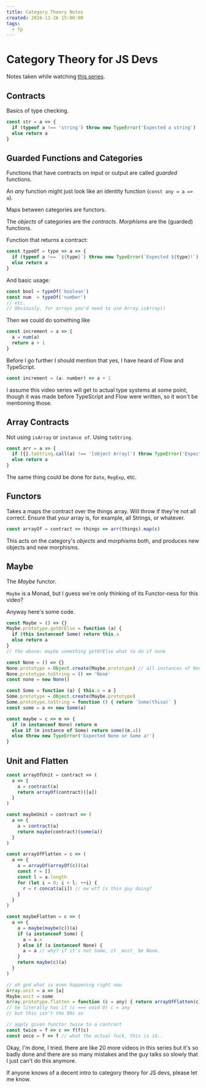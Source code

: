 ```yaml
---
title: Category Theory Notes
created: 2016-11-26 15:00:00
tags:
  - fp
---
```


# Category Theory for JS Devs

Notes taken while watching [this series](https://www.youtube.com/playlist?list=PLwuUlC2HlHGe7vmItFmrdBLn6p0AS8ALX).

## Contracts

Basics of type checking.

```javascript
const str = a => {
  if (typeof a !== 'string') throw new TypeError('Expected a string')
  else return a
}
```

## Guarded Functions and Categories

Functions that have contracts on input or output are called _guarded_ functions.

An _any_ function might just look like an identity function (`const any = a => a`).

Maps between categories are functors.

The _objects_ of categories are the _contracts_. _Morphisms_ are the (guarded) functions.

Function that returns a contract:

```javascript
const typeOf = type => a => {
  if (typeof a !== `${type}`) throw new TypeError(`Expected ${type}!`)
  else return a
}
```

And basic usage:

```javascript
const bool = typeOf('boolean')
const num  = typeOf('number')
// etc.
// Obviously, for arrays you'd need to use Array.isArray()
```

Then we could do something like

```javascript
const increment = a => {
  a = num(a)
  return a + 1
}
```

Before I go further I should mention that yes, I have heard of Flow and TypeScript.

```javascript
const increment = (a: number) => a + 1
```

I assume this video series will get to actual type systems at some point, though
it was made before TypeScript and Flow were written, so it won't be mentioning those.

## Array Contracts

Not using `isArray` or `instance of`. Using `toString`.

```javascript
const arr = a => {
  if ({}.toString.call(a) !== '[object Array]') throw TypeError('Expected array!')
  else return a
}
```

The same thing could be done for `Date`, `RegExp`, etc.

## Functors

Takes a maps the contract over the things array. Will throw if they're not all
correct. Ensure that your array is, for example, all Strings, or whatever.

```javascript
const arrayOf = contract => things => arr(things).map(c)
```

This acts on the category's _objects_ and _morphisms_ both, and produces new
objects and new morphisms.

## Maybe

The _Maybe_ functor.

`Maybe` is a Monad, but I guess we're only thinking of its Functor-ness for this
video?

Anyway here's some code.

```javascript
const Maybe = () => {}
Maybe.prototype.getOrElse = function (a) {
  if (this instanceof Some) return this.a
  else return a
}
// the above: maybe something getOrElse what to do if none

const None = () => {}
None.prototype = Object.create(Maybe.prototype) // all instances of None are an instance of Maybe
None.prototype.toString = () => 'None'
const none = new None()

const Some = function (a) { this.a = a }
Some.prototype = Object.create(Maybe.prototype)
Some.prototype.toString = function () { return `Some(thisa)` }
const some = a => new Some(a)

const maybe = c => m => {
  if (m instanceof None) return m
  else if (m instance of Some) return some((m.a))
  else throw new TypeError('Expected None or Some a!')
}
```

## Unit and Flatten

```javascript
const arrayOfUnit = contract => (
  a => {
    a = contract(a)
    return arrayOf(contract)([a])
  }
)

const maybeUnit = contract => (
  a => {
    a = contract(a)
    return maybe(contract)(some(a))
  }
)

const arrayOfFlatten = c => (
  a => {
    a = arrayOf(arrayOf(c))(a)
    const r = []
    const l = a.length
    for (let i = 0; i < l; ++i) {
      r = r.concat(a[i]) // ew wtf is this guy doing?
    }
  }
)

const maybeFlatten = c => (
  a => {
    a = maybe(maybe(c))(a)
    if (a instanceof Some) {
      a = a.x
    } else if (a instanceof None) {
      a = a // why? if it's not Some, it _must_ be None.
    }
    return maybe(c)(a)
  }
)

// oh god what is even happening right now
Array.unit = a => [a]
Maybe.unit = some
Array.prototype.flatten = function (c = any) { return arrayOfFlatten(c)(this) }
// he literally has if (c === void 0) c = any
// but this isn't the 90s so

// apply given functor twice to a contract
const twice = f => c => f(f(c)
const once = f => f // what the actual fuck, this is id..
```

Okay, I'm done, I tried. there are like 20 more videos in this series but it's
so badly done and there are so many mistakes and the guy talks so slowly that
I just can't do this anymore.

If anyone knows of a decent intro to category theory for JS devs, please let
me know.
